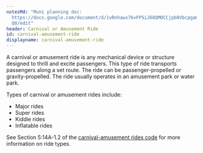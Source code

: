 ```yaml
---
notesMd: "Muni planning doc:
  https://docs.google.com/document/d/1vRnhawx76vFP5iJ68QMOCCjpb8VbcpgaHBQUozve7\
  Q0/edit"
header: Carnival or Amusement Ride
id: carnival-amusement-ride
displayname: carnival-amusement-ride
---
```


A carnival or amusement ride is any mechanical device or structure designed to thrill and excite passengers. This type of ride transports passengers along a set route. The ride can be passenger-propelled or gravity-propelled. The ride usually operates in an amusement park or water park.

Types of carnival or amusement rides include:

- Major rides
- Super rides
- Kiddie rides
- Inflatable rides

See Section 5:14A-1.2 of the [carnival-amusement rides code](https://www.nj.gov/dca/codes/codreg/pdf_regs/njac_5_14A.pdf) for more information on ride types.
